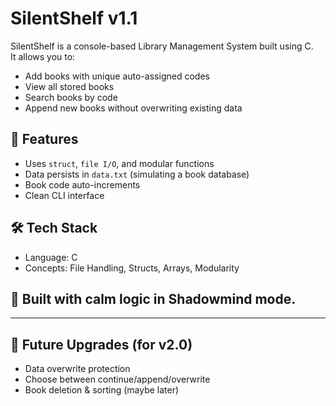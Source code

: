 # SilentShelf v1.1

SilentShelf is a console-based Library Management System built using C.  
It allows you to:
- Add books with unique auto-assigned codes
- View all stored books
- Search books by code
- Append new books without overwriting existing data

## 🔧 Features
- Uses `struct`, `file I/O`, and modular functions
- Data persists in `data.txt` (simulating a book database)
- Book code auto-increments
- Clean CLI interface

## 🛠️ Tech Stack
- Language: C
- Concepts: File Handling, Structs, Arrays, Modularity

## 🧊 Built with calm logic in Shadowmind mode.

---

## 🏁 Future Upgrades (for v2.0)
- Data overwrite protection
- Choose between continue/append/overwrite
- Book deletion & sorting (maybe later)

